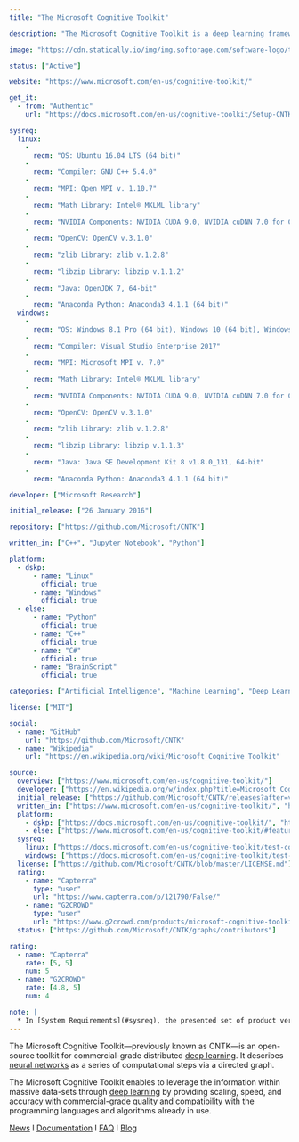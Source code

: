 ```yaml
---
title: "The Microsoft Cognitive Toolkit"

description: "The Microsoft Cognitive Toolkit is a deep learning framework developed by Microsoft Research, previously known as CNTK"

image: "https://cdn.statically.io/img/img.softorage.com/software-logo/the-microsoft-cognitive-toolkit.png?h=64"

status: ["Active"]

website: "https://www.microsoft.com/en-us/cognitive-toolkit/"

get_it:
  - from: "Authentic"
    url: "https://docs.microsoft.com/en-us/cognitive-toolkit/Setup-CNTK-on-your-machine"

sysreq:
  linux:
    -
      recm: "OS: Ubuntu 16.04 LTS (64 bit)"
    -
      recm: "Compiler: GNU C++ 5.4.0"
    -
      recm: "MPI: Open MPI v. 1.10.7"
    -
      recm: "Math Library: Intel® MKLML library"
    -
      recm: "NVIDIA Components: NVIDIA CUDA 9.0, NVIDIA cuDNN 7.0 for CUDA 9.0, NVIDIA CUB 1.7.4"
    -
      recm: "OpenCV: OpenCV v.3.1.0"
    -
      recm: "zlib Library: zlib v.1.2.8"
    -
      recm: "libzip Library: libzip v.1.1.2"
    -
      recm: "Java: OpenJDK 7, 64-bit"
    -
      recm: "Anaconda Python: Anaconda3 4.1.1 (64 bit)"
  windows:
    -
      recm: "OS: Windows 8.1 Pro (64 bit), Windows 10 (64 bit), Windows Server 2012 R2 Standard and later"
    -
      recm: "Compiler: Visual Studio Enterprise 2017"
    -
      recm: "MPI: Microsoft MPI v. 7.0"
    -
      recm: "Math Library: Intel® MKLML library"
    -
      recm: "NVIDIA Components: NVIDIA CUDA 9.0, NVIDIA cuDNN 7.0 for CUDA 9.0, NVIDIA CUB 1.7.4"
    -
      recm: "OpenCV: OpenCV v.3.1.0"
    -
      recm: "zlib Library: zlib v.1.2.8"
    -
      recm: "libzip Library: libzip v.1.1.3"
    -
      recm: "Java: Java SE Development Kit 8 v1.8.0_131, 64-bit"
    -
      recm: "Anaconda Python: Anaconda3 4.1.1 (64 bit)"

developer: ["Microsoft Research"]

initial_release: ["26 January 2016"]

repository: ["https://github.com/Microsoft/CNTK"]

written_in: ["C++", "Jupyter Notebook", "Python"]

platform:
  - dskp:
      - name: "Linux"
        official: true
      - name: "Windows"
        official: true
  - else:
      - name: "Python"
        official: true
      - name: "C++"
        official: true
      - name: "C#"
        official: true
      - name: "BrainScript"
        official: true

categories: ["Artificial Intelligence", "Machine Learning", "Deep Learning", "Framework"]

license: ["MIT"]

social:
  - name: "GitHub"
    url: "https://github.com/Microsoft/CNTK"
  - name: "Wikipedia"
    url: "https://en.wikipedia.org/wiki/Microsoft_Cognitive_Toolkit"

source:
  overview: ["https://www.microsoft.com/en-us/cognitive-toolkit/"]
  developer: ["https://en.wikipedia.org/w/index.php?title=Microsoft_Cognitive_Toolkit&oldid=868040263"]
  initial_release: ["https://github.com/Microsoft/CNTK/releases?after=v1.7.1"]
  written_in: ["https://www.microsoft.com/en-us/cognitive-toolkit/", "https://github.com/Microsoft/CNTK"]
  platform:
    - dskp: ["https://docs.microsoft.com/en-us/cognitive-toolkit/", "https://docs.microsoft.com/en-us/cognitive-toolkit/Setup-CNTK-on-your-machine"]
    - else: ["https://www.microsoft.com/en-us/cognitive-toolkit/#features"]
  sysreq:
    linux: ["https://docs.microsoft.com/en-us/cognitive-toolkit/test-configurations"]
    windows: ["https://docs.microsoft.com/en-us/cognitive-toolkit/test-configurations"]
  license: ["https://github.com/Microsoft/CNTK/blob/master/LICENSE.md"]
  rating:
    - name: "Capterra"
      type: "user"
      url: "https://www.capterra.com/p/121790/False/"
    - name: "G2CROWD"
      type: "user"
      url: "https://www.g2crowd.com/products/microsoft-cognitive-toolkit-formerly-cntk/reviews"
  status: ["https://github.com/Microsoft/CNTK/graphs/contributors"]

rating:
  - name: "Capterra"
    rate: [5, 5]
    num: 5
  - name: "G2CROWD"
    rate: [4.8, 5]
    num: 4

note: |
  * In [System Requirements](#sysreq), the presented set of product versions is not restrictive, i.e. CNTK may work well in many other configurations.
---
```

  The Microsoft Cognitive Toolkit—previously known as CNTK—is an open-source toolkit for commercial-grade distributed [deep learning](/categories/deep-learning). It describes [neural networks](/categories/neural-networks) as a series of computational steps via a directed graph. 
  
  The Microsoft Cognitive Toolkit enables to leverage the information within massive data-sets through [deep learning](/categories/deep-learning) by providing scaling, speed, and accuracy with commercial-grade quality and compatibility with the programming languages and algorithms already in use.
  
  [News](https://docs.microsoft.com/en-us/cognitive-toolkit/news)  I  [Documentation](https://docs.microsoft.com/en-us/cognitive-toolkit/)  I  [FAQ](https://docs.microsoft.com/en-us/cognitive-toolkit/CNTK-FAQ)  I  [Blog](https://www.microsoft.com/en-us/cognitive-toolkit/blog/)
  
